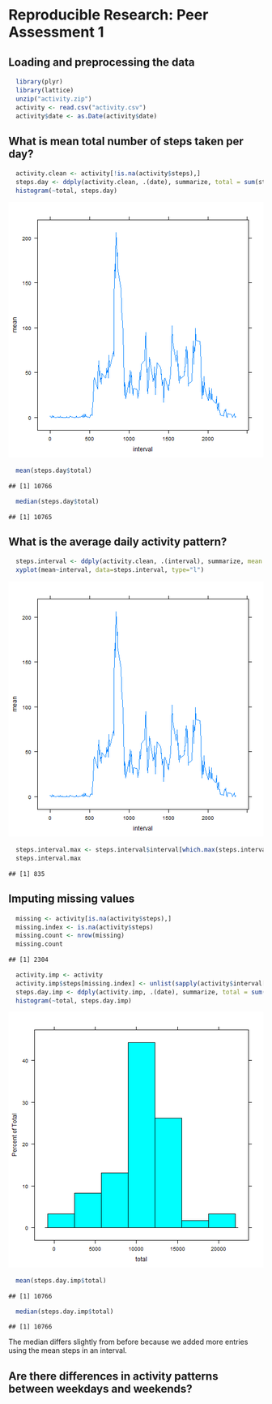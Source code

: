 # Reproducible Research: Peer Assessment 1


## Loading and preprocessing the data

```r
  library(plyr)
  library(lattice)
  unzip("activity.zip")
  activity <- read.csv("activity.csv")
  activity$date <- as.Date(activity$date)
```


## What is mean total number of steps taken per day?

```r
  activity.clean <- activity[!is.na(activity$steps),]
  steps.day <- ddply(activity.clean, .(date), summarize, total = sum(steps))
  histogram(~total, steps.day)
```

![plot of chunk DailyActivity](figure/DailyActivity.png) 

```r
  mean(steps.day$total)
```

```
## [1] 10766
```

```r
  median(steps.day$total)
```

```
## [1] 10765
```


## What is the average daily activity pattern?

```r
  steps.interval <- ddply(activity.clean, .(interval), summarize, mean = mean(steps))
  xyplot(mean~interval, data=steps.interval, type="l")
```

![plot of chunk IntervalActivity](figure/IntervalActivity.png) 

```r
  steps.interval.max <- steps.interval$interval[which.max(steps.interval$mean)]
  steps.interval.max
```

```
## [1] 835
```


## Imputing missing values

```r
  missing <- activity[is.na(activity$steps),]
  missing.index <- is.na(activity$steps)
  missing.count <- nrow(missing)
  missing.count
```

```
## [1] 2304
```

```r
  activity.imp <- activity
  activity.imp$steps[missing.index] <- unlist(sapply(activity$interval[missing.index], function(x) {steps.interval$mean[steps.interval$interval == x]}))
  steps.day.imp <- ddply(activity.imp, .(date), summarize, total = sum(steps))
  histogram(~total, steps.day.imp)
```

![plot of chunk ImputeMissingValues](figure/ImputeMissingValues.png) 

```r
  mean(steps.day.imp$total)
```

```
## [1] 10766
```

```r
  median(steps.day.imp$total)
```

```
## [1] 10766
```
The median differs slightly from before because we added more entries using the mean steps in an interval.

## Are there differences in activity patterns between weekdays and weekends?
